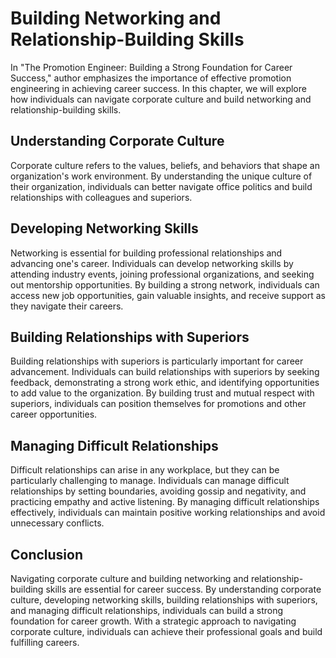 Building Networking and Relationship-Building Skills
=============================================================================================

In "The Promotion Engineer: Building a Strong Foundation for Career Success," author emphasizes the importance of effective promotion engineering in achieving career success. In this chapter, we will explore how individuals can navigate corporate culture and build networking and relationship-building skills.

Understanding Corporate Culture
-------------------------------

Corporate culture refers to the values, beliefs, and behaviors that shape an organization's work environment. By understanding the unique culture of their organization, individuals can better navigate office politics and build relationships with colleagues and superiors.

Developing Networking Skills
----------------------------

Networking is essential for building professional relationships and advancing one's career. Individuals can develop networking skills by attending industry events, joining professional organizations, and seeking out mentorship opportunities. By building a strong network, individuals can access new job opportunities, gain valuable insights, and receive support as they navigate their careers.

Building Relationships with Superiors
-------------------------------------

Building relationships with superiors is particularly important for career advancement. Individuals can build relationships with superiors by seeking feedback, demonstrating a strong work ethic, and identifying opportunities to add value to the organization. By building trust and mutual respect with superiors, individuals can position themselves for promotions and other career opportunities.

Managing Difficult Relationships
--------------------------------

Difficult relationships can arise in any workplace, but they can be particularly challenging to manage. Individuals can manage difficult relationships by setting boundaries, avoiding gossip and negativity, and practicing empathy and active listening. By managing difficult relationships effectively, individuals can maintain positive working relationships and avoid unnecessary conflicts.

Conclusion
----------

Navigating corporate culture and building networking and relationship-building skills are essential for career success. By understanding corporate culture, developing networking skills, building relationships with superiors, and managing difficult relationships, individuals can build a strong foundation for career growth. With a strategic approach to navigating corporate culture, individuals can achieve their professional goals and build fulfilling careers.
